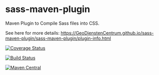 sass-maven-plugin
=================

Maven Plugin to Compile Sass files into CSS.

See here for more details: https://GeoDienstenCentrum.github.io/sass-maven-plugin/sass-maven-plugin/plugin-info.html

[![Coverage Status](https://img.shields.io/coveralls/GeoDienstenCentrum/sass-maven-plugin.svg)](https://coveralls.io/r/GeoDienstenCentrum/sass-maven-plugin)

[![Build Status](https://travis-ci.org/GeoDienstenCentrum/sass-maven-plugin.svg?branch=master)](https://travis-ci.org/GeoDienstenCentrum/sass-maven-plugin)

[![Maven Central](https://maven-badges.herokuapp.com/maven-central/nl.geodienstencentrum.maven/sass-maven-plugin/badge.svg)](https://maven-badges.herokuapp.com/maven-central/nl.geodienstencentrum.maven/sass-maven-plugin/)
